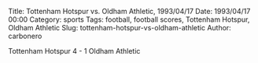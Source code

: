 Title: Tottenham Hotspur vs. Oldham Athletic, 1993/04/17
Date: 1993/04/17 00:00
Category: sports
Tags: football, football scores, Tottenham Hotspur, Oldham Athletic
Slug: tottenham-hotspur-vs-oldham-athletic
Author: carbonero


Tottenham Hotspur 4 - 1 Oldham Athletic
